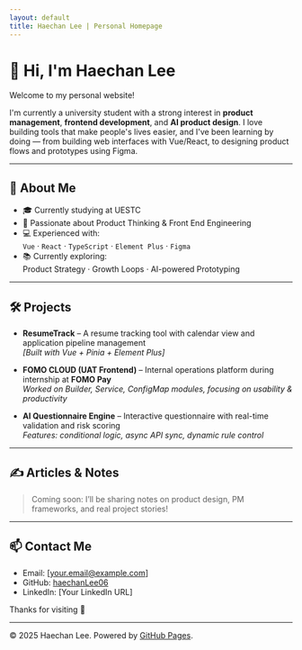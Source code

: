 ```yaml
---
layout: default
title: Haechan Lee | Personal Homepage
---
```


# 👋 Hi, I'm Haechan Lee

Welcome to my personal website!

I'm currently a university student with a strong interest in **product management**, **frontend development**, and **AI product design**. I love building tools that make people's lives easier, and I've been learning by doing — from building web interfaces with Vue/React, to designing product flows and prototypes using Figma.

---

## 💼 About Me

- 🎓 Currently studying at UESTC
- 🧠 Passionate about Product Thinking & Front End Engineering
- 💻 Experienced with:  
  `Vue` · `React` · `TypeScript` · `Element Plus` · `Figma`
- 📚 Currently exploring:  
  Product Strategy · Growth Loops · AI-powered Prototyping

---

## 🛠️ Projects

- **ResumeTrack** – A resume tracking tool with calendar view and application pipeline management  
  _[Built with Vue + Pinia + Element Plus]_

- **FOMO CLOUD (UAT Frontend)** – Internal operations platform during internship at **FOMO Pay**  
  _Worked on Builder, Service, ConfigMap modules, focusing on usability & productivity_

- **AI Questionnaire Engine** – Interactive questionnaire with real-time validation and risk scoring  
  _Features: conditional logic, async API sync, dynamic rule control_

---

## ✍️ Articles & Notes

> Coming soon: I’ll be sharing notes on product design, PM frameworks, and real project stories!

---

## 📫 Contact Me

- Email: [your.email@example.com]
- GitHub: [haechanLee06](https://github.com/haechanLee06)
- LinkedIn: [Your LinkedIn URL]

Thanks for visiting 🙌

---

© 2025 Haechan Lee. Powered by [GitHub Pages](https://pages.github.com).
